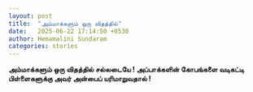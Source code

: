 ```yaml
---
layout: post
title:  "அம்மாக்களும் ஒரு விதத்தில்"
date:   2025-06-22 17:14:50 +0530
author: Hemamalini Sundaram
categories: stories
---
```


**அம்மாக்களும் ஒரு விதத்தில் சல்லடையே ! அப்பாக்களின் கோபங்களை வடிகட்டி பிள்ளைகளுக்கு
அவர் அன்பைப் யரிமாறுவதால் !**
